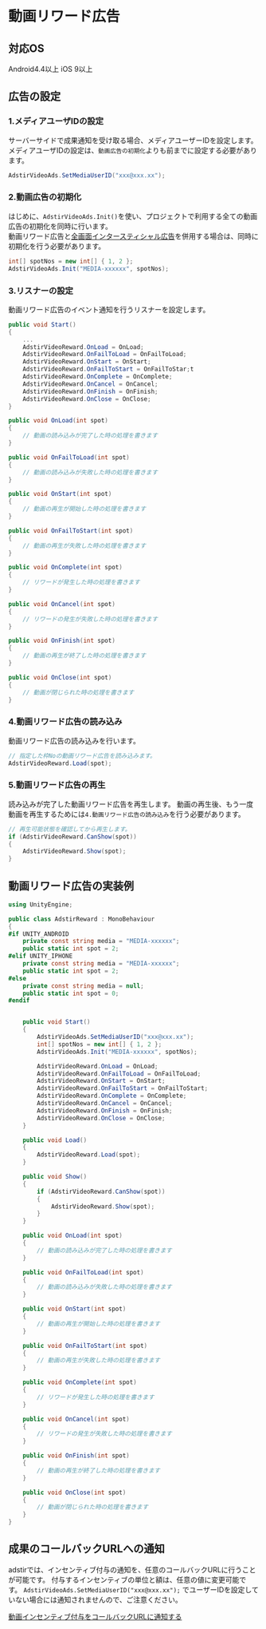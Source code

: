 # 動画リワード広告

## 対応OS

Android4.4以上
iOS 9以上

## 広告の設定

### 1.メディアユーザIDの設定
サーバーサイドで成果通知を受け取る場合、メディアユーザーIDを設定します。  
メディアユーザIDの設定は、`動画広告の初期化`よりも前までに設定する必要があります。

```c#
AdstirVideoAds.SetMediaUserID("xxx@xxx.xx");
```

### 2.動画広告の初期化

はじめに、`AdstirVideoAds.Init()`を使い、プロジェクトで利用する全ての動画広告の初期化を同時に行います。  
動画リワード広告と[全画面インタースティシャル広告](../interstitial.md)を併用する場合は、同時に初期化を行う必要があります。

```c#
int[] spotNos = new int[] { 1, 2 };
AdstirVideoAds.Init("MEDIA-xxxxxx", spotNos);
```

### 3.リスナーの設定

動画リワード広告のイベント通知を行うリスナーを設定します。

```c# hl_lines="1 2 3 12"
public void Start()
{
    ...
    AdstirVideoReward.OnLoad = OnLoad;
    AdstirVideoReward.OnFailToLoad = OnFailToLoad;
    AdstirVideoReward.OnStart = OnStart;
    AdstirVideoReward.OnFailToStart = OnFailToStar;t
    AdstirVideoReward.OnComplete = OnComplete;
    AdstirVideoReward.OnCancel = OnCancel;
    AdstirVideoReward.OnFinish = OnFinish;
    AdstirVideoReward.OnClose = OnClose;
}

public void OnLoad(int spot)
{
    // 動画の読み込みが完了した時の処理を書きます
}

public void OnFailToLoad(int spot)
{
    // 動画の読み込みが失敗した時の処理を書きます
}

public void OnStart(int spot)
{
    // 動画の再生が開始した時の処理を書きます
}

public void OnFailToStart(int spot)
{
    // 動画の再生が失敗した時の処理を書きます
}

public void OnComplete(int spot)
{
    // リワードが発生した時の処理を書きます
}

public void OnCancel(int spot)
{
    // リワードの発生が失敗した時の処理を書きます
}

public void OnFinish(int spot)
{
    // 動画の再生が終了した時の処理を書きます
}

public void OnClose(int spot)
{
    // 動画が閉じられた時の処理を書きます
}
```

### 4.動画リワード広告の読み込み

動画リワード広告の読み込みを行います。

```c#
// 指定した枠Noの動画リワード広告を読み込みます。
AdstirVideoReward.Load(spot);
```

### 5.動画リワード広告の再生

読み込みが完了した動画リワード広告を再生します。
動画の再生後、もう一度動画を再生するためには`4.動画リワード広告の読み込み`を行う必要があります。

```c#
// 再生可能状態を確認してから再生します。
if (AdstirVideoReward.CanShow(spot))
{
    AdstirVideoReward.Show(spot);
}
```

## 動画リワード広告の実装例

```c#
using UnityEngine;

public class AdstirReward : MonoBehaviour
{
#if UNITY_ANDROID
    private const string media = "MEDIA-xxxxxx";
    public static int spot = 2;
#elif UNITY_IPHONE
    private const string media = "MEDIA-xxxxxx";
    public static int spot = 2;
#else
    private const string media = null;
    public static int spot = 0;
#endif


    public void Start()
    {
        AdstirVideoAds.SetMediaUserID("xxx@xxx.xx");
        int[] spotNos = new int[] { 1, 2 };
        AdstirVideoAds.Init("MEDIA-xxxxxx", spotNos);

        AdstirVideoReward.OnLoad = OnLoad;
        AdstirVideoReward.OnFailToLoad = OnFailToLoad;
        AdstirVideoReward.OnStart = OnStart;
        AdstirVideoReward.OnFailToStart = OnFailToStart;
        AdstirVideoReward.OnComplete = OnComplete;
        AdstirVideoReward.OnCancel = OnCancel;
        AdstirVideoReward.OnFinish = OnFinish;
        AdstirVideoReward.OnClose = OnClose;
    }

    public void Load()
    {
        AdstirVideoReward.Load(spot);
    }

    public void Show()
    {
        if (AdstirVideoReward.CanShow(spot))
        {
            AdstirVideoReward.Show(spot);
        }
    }

    public void OnLoad(int spot)
    {
        // 動画の読み込みが完了した時の処理を書きます
    }

    public void OnFailToLoad(int spot)
    {
        // 動画の読み込みが失敗した時の処理を書きます
    }

    public void OnStart(int spot)
    {
        // 動画の再生が開始した時の処理を書きます
    }

    public void OnFailToStart(int spot)
    {
        // 動画の再生が失敗した時の処理を書きます
    }

    public void OnComplete(int spot)
    {
        // リワードが発生した時の処理を書きます
    }

    public void OnCancel(int spot)
    {
        // リワードの発生が失敗した時の処理を書きます
    }

    public void OnFinish(int spot)
    {
        // 動画の再生が終了した時の処理を書きます
    }

    public void OnClose(int spot)
    {
        // 動画が閉じられた時の処理を書きます
    }
}
```


## 成果のコールバックURLへの通知

adstirでは、インセンティブ付与の通知を、任意のコールバックURLに行うことが可能です。
付与するインセンティブの単位と額は、任意の値に変更可能です。
`AdstirVideoAds.SetMediaUserID("xxx@xxx.xx");` でユーザーIDを設定していない場合には通知されませんので、ご注意ください。

[動画インセンティブ付与をコールバックURLに通知する](callback.md)

